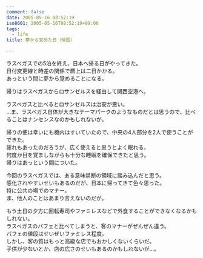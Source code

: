 ```yaml
---
comment: false
date: 2005-05-16 08:52:19
iso8601: 2005-05-16T08:52:19+09:00
tags:
  - life
title: 夢から覚めた日（帰国）

---
```


<div class="entry-body">
  <p>ラスベガスでの5泊を終え、日本へ帰る日がやってきた。<br />
    日付変更線と時差の関係で暦上は二日かかる。<br />
    あっという間に夢から覚めることになる。</p>

  <p>帰りはラスベガスからロサンゼルスを経由して関西空港へ。</p>

  <p>ラスベガスと比べるとロサンゼルスは治安が悪い。<br />
    …ま、ラスベガス自体が大きなテーマパークのようなものだとは思うので、比べることはナンセンスなのかもしれないが。</p>

  <p>帰りの便は幸いにも機内はすいていたので、中央の4人部分を2人で使うことができた。<br />
    疲れもあったのだろうが、広く使えると思うとよく眠れる。<br />
    何度か目を覚ましながらも十分な睡眠を確保できたと思う。<br />
    帰りはあっという間についた。</p>

  <p>今回のラスベガスでは、ある意味禁断の領域に踏み込んだと思う。<br />
    感化されやすいせいもあるのだが、日本に帰ってきて色々思った。<br />
    特に公共の場でのマナー。<br />
    ま、他人のことはあまり言えないのだが。</p>

  <p>もう土日の夕方に回転寿司やファミレスなどで外食することができなくなるかもしれない。<br />
    ラスベガスのバフェと比べてしまうと、客のマナーがぜんぜん違う。<br />
    バフェの値段はせいぜいファミレス程度。<br />
    しかし、客の質はもっと高級な店でもおかしくないくらいだ。<br />
    子供が少ないとか、店の広さのせいもあるのかもしれないが…。</p>
</div>
